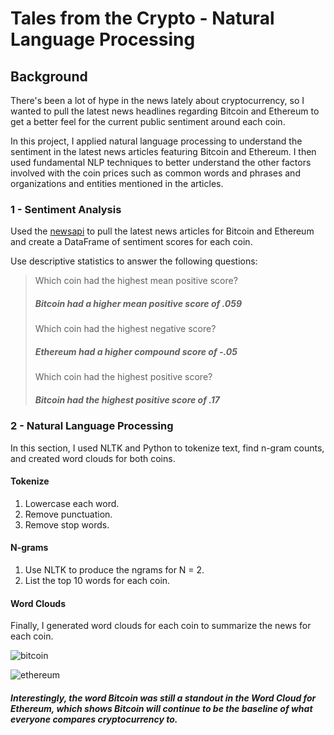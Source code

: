 # Tales from the Crypto - Natural Language Processing

## Background

There's been a lot of hype in the news lately about cryptocurrency, so I wanted to pull the latest news headlines regarding Bitcoin and Ethereum to get a better feel for the current public sentiment around each coin.

In this project, I applied natural language processing to understand the sentiment in the latest news articles featuring Bitcoin and Ethereum. I then used fundamental NLP techniques to better understand the other factors involved with the coin prices such as common words and phrases and organizations and entities mentioned in the articles.

### 1 - Sentiment Analysis

Used the [newsapi](https://newsapi.org/) to pull the latest news articles for Bitcoin and Ethereum and create a DataFrame of sentiment scores for each coin.

Use descriptive statistics to answer the following questions:

> Which coin had the highest mean positive score?
> ##### Bitcoin had a higher mean positive score of .059
>
> Which coin had the highest negative score?
> ##### Ethereum had a higher compound score of -.05
>
> Which coin had the highest positive score?
> ##### Bitcoin had the highest positive score of .17
>

### 2 - Natural Language Processing

In this section, I used NLTK and Python to tokenize text, find n-gram counts, and created word clouds for both coins. 

#### Tokenize

1. Lowercase each word.
2. Remove punctuation.
3. Remove stop words.

#### N-grams

1. Use NLTK to produce the ngrams for N = 2.
2. List the top 10 words for each coin.

#### Word Clouds

Finally, I generated word clouds for each coin to summarize the news for each coin.

![bitcoin](https://user-images.githubusercontent.com/98990090/170605821-b3a65a94-bba4-4ea3-90dc-dbec7c55cb77.png)

![ethereum](https://user-images.githubusercontent.com/98990090/170605828-64794b63-55b9-4b79-8db9-7a203b7ba0a5.png)

##### Interestingly, the word Bitcoin was still a standout in the Word Cloud for Ethereum, which shows Bitcoin will continue to be the baseline of what everyone compares cryptocurrency to.
